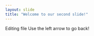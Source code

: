 ```yaml
---
layout: slide
title: "Welcome to our second slide!"
---
```

Editing file
Use the left arrow to go back!
